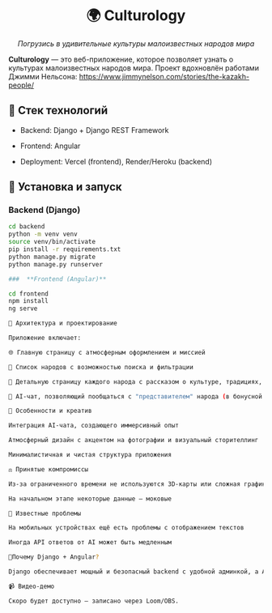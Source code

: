 <h1 align="center">🌍 Culturology</h1>
<p align="center"><em>Погрузись в удивительные культуры малоизвестных народов мира</em></p>

**Culturology** — это веб-приложение, которое позволяет узнать о культурах малоизвестных народов мира. Проект вдохновлён работами Джимми Нельсона: https://www.jimmynelson.com/stories/the-kazakh-people/


## 🔧 Стек технологий

- Backend: Django + Django REST Framework
  
- Frontend: Angular
  
- Deployment: Vercel (frontend), Render/Heroku (backend)

## 🚀 **Установка и запуск**

### Backend (Django)

```bash
cd backend
python -m venv venv
source venv/bin/activate
pip install -r requirements.txt
python manage.py migrate
python manage.py runserver

###  **Frontend (Angular)**

cd frontend
npm install
ng serve

🧩 Архитектура и проектирование

Приложение включает:

🌐 Главную страницу с атмосферным оформлением и миссией

👥 Список народов с возможностью поиска и фильтрации

📖 Детальную страницу каждого народа с рассказом о культуре, традициях, быте

🤖 AI-чат, позволяющий пообщаться с "представителем" народа (в бонусной части)

🌈 Особенности и креатив

Интеграция AI-чата, создающего иммерсивный опыт

Атмосферный дизайн с акцентом на фотографии и визуальный сторителлинг

Минималистичная и чистая структура приложения

⚖️ Принятые компромиссы

Из-за ограниченного времени не используются 3D-карты или сложная графика

На начальном этапе некоторые данные — моковые

🐞 Известные проблемы

На мобильных устройствах ещё есть проблемы с отображением текстов

Иногда API ответов от AI может быть медленным

🤔Почему Django + Angular?

Django обеспечивает мощный и безопасный backend с удобной админкой, а Angular — богатый, структурированный frontend, идеально подходящий для масштабируемых приложений.

📹 Видео-демо

Скоро будет доступно — записано через Loom/OBS.

